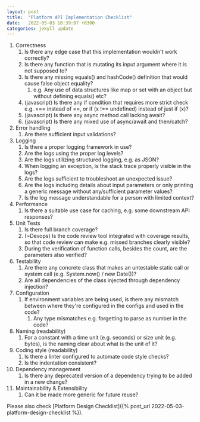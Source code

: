 ```yaml
---
layout: post
title:  "Platform API Implementation Checklist"
date:   2022-05-03 10:39:07 +0300
categories: jekyll update
---
```


1. Correctness
    1. Is there any edge case that this implementation wouldn't work correctly?
    1. Is there any function that is mutating its input argument where it is not supposed to?
    1. Is there any missing equals() and hashCode() definition that would cause false object equality?
        1. e.g. Any use of data structures like map or set with an object but without defining equals() etc?
    1. (javascript) Is there any if condition that requires more strict check e.g. === instead of ==, or if (x !== undefined) instead of just if (x)?
    1. (javascript) Is there any async method call lacking await?
    1. (javascript) Is there any mixed use of async/await and then/catch?
1. Error handling
    1. Are there sufficient input validations?
1. Logging
    1. Is there a proper logging framework in use?
    1. Are the logs using the proper log levels?
    1. Are the logs utilizing structured logging, e.g. as JSON?
    1. When logging an exception, is the stack trace properly visible in the logs?
    1. Are the logs sufficient to troubleshoot an unexpected issue?
    1. Are the logs including details about input parameters or only printing a generic message without any/sufficient parameter values?
    1. Is the log message understandable for a person with limited context?
1. Performance
    1. Is there a suitable use case for caching, e.g. some downstream API responses?
1. Unit Tests
    1. Is there full branch coverage?
    1. (~Devops) Is the code review tool integrated with coverage results, so that code review can make e.g. missed branches clearly visible?
    1. During the verification of function calls, besides the count, are the parameters also verified?
1. Testability
    1. Are there any concrete class that makes an untestable static call or system call (e.g. System.now() / new Date())?
    1. Are all dependencies of the class injected through dependency injection?
1. Configuration
    1. If environment variables are being used, is there any mismatch between where they're configured in the configs and used in the code?
        1. Any type mismatches e.g. forgetting to parse as number in the code?
1. Naming (readability)
    1. For a constant with a time unit (e.g. seconds) or size unit (e.g. bytes), is the naming clear about what is the unit of it?
1. Coding style (readability)
    1. Is there a linter configured to automate code style checks?
    1. Is the indentation consistent?
1. Dependency management
    1. Is there any deprecated version of a dependency trying to be added in a new change?
1. Maintainability & Extensibility
    1. Can it be made more generic for future reuse?

Please also check [Platform Design Checklist]({% post_url 2022-05-03-platform-design-checklist %}).
